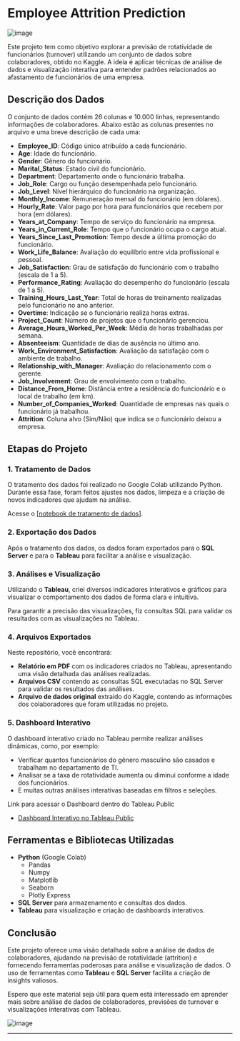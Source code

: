 # Employee Attrition Prediction

![image](https://github.com/user-attachments/assets/21f2ca12-60f1-45b5-8ab6-a0b4ed1cf381)

Este projeto tem como objetivo explorar a previsão de rotatividade de funcionários (turnover) utilizando um conjunto de dados sobre colaboradores, obtido no Kaggle. A ideia é aplicar técnicas de análise de dados e visualização interativa para entender padrões relacionados ao afastamento de funcionários de uma empresa.

## Descrição dos Dados

O conjunto de dados contém 26 colunas e 10.000 linhas, representando informações de colaboradores. Abaixo estão as colunas presentes no arquivo e uma breve descrição de cada uma:

- **Employee_ID**: Código único atribuído a cada funcionário.
- **Age**: Idade do funcionário.
- **Gender**: Gênero do funcionário.
- **Marital_Status**: Estado civil do funcionário.
- **Department**: Departamento onde o funcionário trabalha.
- **Job_Role**: Cargo ou função desempenhada pelo funcionário.
- **Job_Level**: Nível hierárquico do funcionário na organização.
- **Monthly_Income**: Remuneração mensal do funcionário (em dólares).
- **Hourly_Rate**: Valor pago por hora para funcionários que recebem por hora (em dólares).
- **Years_at_Company**: Tempo de serviço do funcionário na empresa.
- **Years_in_Current_Role**: Tempo que o funcionário ocupa o cargo atual.
- **Years_Since_Last_Promotion**: Tempo desde a última promoção do funcionário.
- **Work_Life_Balance**: Avaliação do equilíbrio entre vida profissional e pessoal.
- **Job_Satisfaction**: Grau de satisfação do funcionário com o trabalho (escala de 1 a 5).
- **Performance_Rating**: Avaliação do desempenho do funcionário (escala de 1 a 5).
- **Training_Hours_Last_Year**: Total de horas de treinamento realizadas pelo funcionário no ano anterior.
- **Overtime**: Indicação se o funcionário realiza horas extras.
- **Project_Count**: Número de projetos que o funcionário gerenciou.
- **Average_Hours_Worked_Per_Week**: Média de horas trabalhadas por semana.
- **Absenteeism**: Quantidade de dias de ausência no último ano.
- **Work_Environment_Satisfaction**: Avaliação da satisfação com o ambiente de trabalho.
- **Relationship_with_Manager**: Avaliação do relacionamento com o gerente.
- **Job_Involvement**: Grau de envolvimento com o trabalho.
- **Distance_From_Home**: Distância entre a residência do funcionário e o local de trabalho (em km).
- **Number_of_Companies_Worked**: Quantidade de empresas nas quais o funcionário já trabalhou.
- **Attrition**: Coluna alvo (Sim/Não) que indica se o funcionário deixou a empresa.

## Etapas do Projeto

### 1. Tratamento de Dados

O tratamento dos dados foi realizado no Google Colab utilizando Python. Durante essa fase, foram feitos ajustes nos dados, limpeza e a criação de novos indicadores que ajudam na análise.

Acesse o [[notebook de tratamento de dados](https://colab.research.google.com/drive/1G2F64YzIWsEBn-nsoHqpYMOhOBxRuuuC?usp=drive_link)].

### 2. Exportação dos Dados

Após o tratamento dos dados, os dados foram exportados para o **SQL Server** e para o **Tableau** para facilitar a análise e visualização.

### 3. Análises e Visualização

Utilizando o **Tableau**, criei diversos indicadores interativos e gráficos para visualizar o comportamento dos dados de forma clara e intuitiva.

Para garantir a precisão das visualizações, fiz consultas SQL para validar os resultados com as visualizações no Tableau.

### 4. Arquivos Exportados

Neste repositório, você encontrará:

- **Relatório em PDF** com os indicadores criados no Tableau, apresentando uma visão detalhada das análises realizadas.
- **Arquivos CSV** contendo as consultas SQL executadas no SQL Server para validar os resultados das análises.
- **Arquivo de dados original** extraído do Kaggle, contendo as informações dos colaboradores que foram utilizadas no projeto.

### 5. Dashboard Interativo

O dashboard interativo criado no Tableau permite realizar análises dinâmicas, como, por exemplo:

- Verificar quantos funcionários do gênero masculino são casados e trabalham no departamento de TI.
- Analisar se a taxa de rotatividade aumenta ou diminui conforme a idade dos funcionários.
- E muitas outras análises interativas baseadas em filtros e seleções.

Link para acessar o Dashboard dentro do Tableau Public
  - [Dashboard Interativo no Tableau Public](https://public.tableau.com/views/DashboardTableauDadosdefuncionarios/DashboardFuncionrios?:language=en-US&:sid=&:redirect=auth&:display_count=n&:origin=viz_share_link)

## Ferramentas e Bibliotecas Utilizadas

- **Python** (Google Colab)
  - Pandas
  - Numpy
  - Matplotlib
  - Seaborn
  - Plotly Express
- **SQL Server** para armazenamento e consultas dos dados.
- **Tableau** para visualização e criação de dashboards interativos.

## Conclusão

Este projeto oferece uma visão detalhada sobre a análise de dados de colaboradores, ajudando na previsão de rotatividade (attrition) e fornecendo ferramentas poderosas para análise e visualização de dados. O uso de ferramentas como **Tableau** e **SQL Server** facilita a criação de insights valiosos.

Espero que este material seja útil para quem está interessado em aprender mais sobre análise de dados de colaboradores, previsões de turnover e visualizações interativas com Tableau.

![image](https://github.com/user-attachments/assets/0b82157e-f58f-4629-98c6-3065c922ac04)

---
